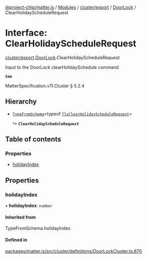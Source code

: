 [@project-chip/matter.js](../README.md) / [Modules](../modules.md) / [cluster/export](../modules/cluster_export.md) / [DoorLock](../modules/cluster_export.DoorLock.md) / ClearHolidayScheduleRequest

# Interface: ClearHolidayScheduleRequest

[cluster/export](../modules/cluster_export.md).[DoorLock](../modules/cluster_export.DoorLock.md).ClearHolidayScheduleRequest

Input to the DoorLock clearHolidaySchedule command

**`See`**

MatterSpecification.v11.Cluster § 5.2.4

## Hierarchy

- [`TypeFromSchema`](../modules/tlv_export.md#typefromschema)\<typeof [`TlvClearHolidayScheduleRequest`](../modules/cluster_export.DoorLock.md#tlvclearholidayschedulerequest)\>

  ↳ **`ClearHolidayScheduleRequest`**

## Table of contents

### Properties

- [holidayIndex](cluster_export.DoorLock.ClearHolidayScheduleRequest.md#holidayindex)

## Properties

### holidayIndex

• **holidayIndex**: `number`

#### Inherited from

TypeFromSchema.holidayIndex

#### Defined in

[packages/matter.js/src/cluster/definitions/DoorLockCluster.ts:870](https://github.com/project-chip/matter.js/blob/6d3b6a5d957d88a9231d6ecab4bb41f8133112be/packages/matter.js/src/cluster/definitions/DoorLockCluster.ts#L870)
